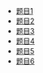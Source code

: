 <!--
 * @Author: 27
 * @LastEditors: 27
 * @Date: 2020-03-20 05:10:54
 * @LastEditTime: 2020-03-21 17:46:41
 * @FilePath: /Coding-Daily/content/self-problem/习题1/题解目录.md
 * @description: type some description
 -->
- [题目1](./p1.py)
- [题目2](./p2.py)
- [题目3](./p3.py)
- [题目4](./p4.md)
- [题目5](./p5.md)
- [题目6](./p6.md)


